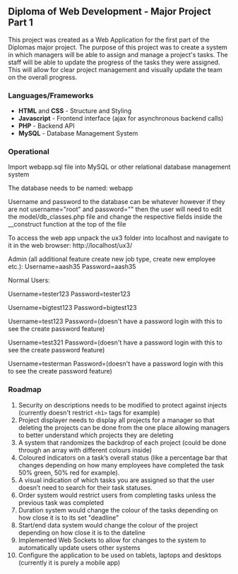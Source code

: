 ## Diploma of Web Development - Major Project Part 1

This project was created as a Web Application for the first part of the Diplomas major project. The purpose of this project was to create a system in which managers will be able to assign and manage a project's tasks. The staff will be able to update the progress of the tasks they were assigned. This will allow for clear project management and visually update the team on the overall progress.  

### Languages/Frameworks
* **HTML** and **CSS** - Structure and Styling 
* **Javascript** - Frontend interface (ajax for asynchronous backend calls) 
* **PHP** - Backend API 
* **MySQL** - Database Management System

### Operational

Import webapp.sql file into MySQL or other relational database management system 

The database needs to be named: webapp

Username and password to the database can be whatever however if they are not username="root" and password=""
then the user will need to edit the model/db_classes.php file and change the respective fields inside the
__construct function at the top of the file 

To access the web app unpack the ux3 folder into localhost and navigate to it in the web browser:
http://localhost/ux3/

Admin (all additional feature create new job type, create new employee etc.):
Username=aash35
Password=aash35

Normal Users:

Username=tester123
Password=tester123

Username=bigtest123
Password=bigtest123

Username=test123
Password=(doesn't have a password login with this to see the create password feature)

Username=test321
Password=(doesn't have a password login with this to see the create password feature)

Username=testerman
Password=(doesn't have a password login with this to see the create password feature)

### Roadmap
1. Security on descriptions needs to be modified to protect against injects (currently doesn't restrict `<h1>` tags
   for example) 
2. Project displayer needs to display all projects for a manager so that deleting the projects can be done from 
   the one place allowing managers to better understand which projects they are deleting
3. A system that randomizes the backdrop of each project (could be done through an array with different colours 
   inside)
4. Coloured indicators on a task’s overall status (like a percentage bar that changes depending on how many 
   employees have completed the task 50% green, 50% red for example). 
5. A visual indication of which tasks you are 
   assigned so that the user doesn’t need to search for their task statuses.
6. Order system would restrict users from completing tasks unless the previous task was completed
7. Duration system would change the colour of the tasks depending on how close it is to its set "deadline"
8. Start/end data system would change the colour of the project depending on how close it is to the dateline
9. Implemented Web Sockets to allow for changes to the system to automatically update users other systems
10. Configure the application to be used on tablets, laptops and desktops (currently it is purely a mobile app)

